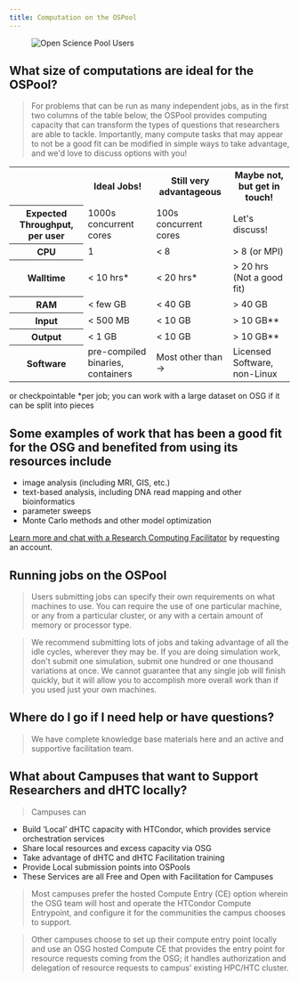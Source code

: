 ```yaml
---
title: Computation on the OSPool
---
```

<figure class="figure">
  <img src="{{site.baseurl}}/assets/images/osg_pool_lab.png" class="figure-img img-fluid rounded" alt="Open Science Pool Users">
</figure>

## What size of computations are ideal for the OSPool?

> For problems that can be run as many independent jobs, as in the first two columns of the table below, the OSPool provides computing capacity that can transform the types of questions that researchers are able to tackle. Importantly, many compute tasks that may appear to not be a good fit can be modified in simple ways to take advantage, and we'd love to discuss options with you!

<table class="table table-bordered table-striped">
<tbody>
<tr>
<th></th>
<th>Ideal Jobs!</th>
<th>Still very advantageous</th>
<th>Maybe not, but get in touch!</th>
</tr>
<tr>
<th>Expected Throughput, per user</th>
<td>1000s concurrent cores</td>
<td>100s concurrent cores</td>
<td>Let's discuss!</td>
</tr>
<tr>
<th>CPU</th>
<td>1</td>
<td>< 8</td>
<td>> 8 (or MPI)</td>
</tr>
<tr>
<th>Walltime</th>
<td>< 10 hrs*</td>
<td>< 20 hrs*</td>
<td>> 20 hrs (Not a good fit)</td>
</tr>
<tr>
<th>RAM</th>
<td>< few GB</td>
<td>< 40 GB</td>
<td>> 40 GB</td>
</tr>
<tr>
<th>Input</th>
<td>< 500 MB</td>
<td>< 10 GB</td>
<td>> 10 GB**</td>
</tr>
<tr>
<th>Output</th>
<td>< 1 GB</td>
<td>< 10 GB</td>
<td>> 10 GB**</td>
</tr>
<tr>
<th>Software</th>
<td>pre-compiled binaries, containers</td>
<td>Most other than -></td>
<td>Licensed Software, non-Linux</td>
</tr>
</tbody>
</table>

<span class="text-muted">or checkpointable *per job; you can work with a large dataset on OSG if it can be split into pieces</span>

## Some examples of work that has been a good fit for the OSG and benefited from using its resources include

- image analysis (including MRI, GIS, etc.)
- text-based analysis, including DNA read mapping and other bioinformatics
- parameter sweeps
- Monte Carlo methods and other model optimization

[Learn more and chat with a Research Computing Facilitator](https://www.osgconnect.net/) by requesting an account.

## Running jobs on the OSPool

> Users submitting jobs can specify their own requirements on what machines to use. You can require the use of one particular machine, or any from a particular cluster, or any with a certain amount of memory or processor type. 

> We recommend  submitting lots of jobs and taking advantage of all the idle cycles, wherever they may be. If you are doing simulation work, don't submit one simulation, submit one hundred or one thousand variations at once. We  cannot guarantee that any single job will finish quickly, but it will allow you to accomplish more overall work than if you used just your own machines. 

## Where do I go if I need help or have questions?

> We have complete knowledge base materials here and an active and supportive facilitation team.

## What about Campuses that want to Support Researchers and dHTC locally?

> Campuses can

- Build ‘Local’ dHTC capacity with HTCondor, which provides service orchestration services
- Share local resources and excess capacity via OSG 
- Take advantage of dHTC and dHTC Facilitation training 
- Provide Local submission points into OSPools 
- These Services are all Free and Open with Facilitation for Campuses 

> Most campuses prefer the hosted Compute Entry (CE) option wherein the OSG team will host and operate the HTCondor Compute Entrypoint, and configure it for the communities the campus chooses to support. 

> Other campuses choose to set up their compute entry point locally and use an OSG hosted Compute CE that provides the entry point for resource requests coming from the OSG; it handles authorization and delegation of resource requests to campus’ existing HPC/HTC cluster. 

